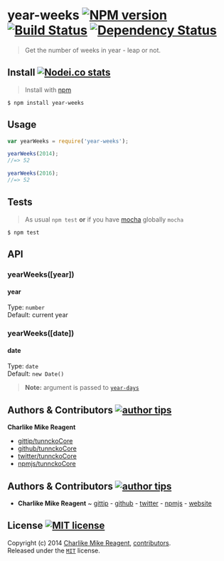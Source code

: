 # year-weeks [![NPM version][npmjs-img]][npmjs-url] [![Build Status][travis-img]][travis-url] [![Dependency Status][depstat-img]][depstat-url]

> Get the number of weeks in year - leap or not.


## Install [![Nodei.co stats][npmjs-install]][npmjs-url] 

> Install with [npm](https://npmjs.org)

```
$ npm install year-weeks
```


## Usage
```js
var yearWeeks = require('year-weeks');

yearWeeks(2014);
//=> 52

yearWeeks(2016);
//=> 52
```


## Tests
> As usual `npm test` **or** if you have [mocha][mocha-url] globally `mocha`

```
$ npm test
```


## API
### yearWeeks([year])
#### year

Type: `number`  
Default: current year

### yearWeeks([date])

#### date

Type: `date`  
Default: `new Date()`

> **Note:** argument is passed to [`year-days`](https://github.com/sindresorhus/year-days)


## Authors & Contributors [![author tips][author-gittip-img]][author-gittip]
**Charlike Mike Reagent**
+ [gittip/tunnckoCore][author-gittip]
+ [github/tunnckoCore][author-github]
+ [twitter/tunnckoCore][author-twitter]
+ [npmjs/tunnckoCore][author-npmjs]


## Authors & Contributors [![author tips][author-gittip-img]][author-gittip]
+ **Charlike Mike Reagent** ~ [gittip][author-gittip] - [github][author-github] - [twitter][author-twitter] - [npmjs][author-npmjs] - [website][author-website]


## License [![MIT license][license-img]][license-url]
Copyright (c) 2014 [Charlike Mike Reagent][author-website], [contributors](https://github.com/tunnckoCore/year-weeks/graphs/contributors).  
Released under the [`MIT`][license-url] license.


[mocha-url]: https://github.com/visionmedia/mocha

[npmjs-url]: https://npm.im/year-weeks
[npmjs-img]: http://img.shields.io/badge/npm%20module-v-brightgreen.svg
[npmjs-install]: https://nodei.co/npm/year-weeks.png?mini=true

[license-url]: https://github.com/tunnckoCore/year-weeks/blob/master/license.md
[license-img]: http://img.shields.io/badge/license-MIT-blue.svg

[travis-url]: https://travis-ci.org/tunnckoCore/year-weeks
[travis-img]: https://travis-ci.org/tunnckoCore/year-weeks.png?branch=master

[depstat-url]: https://david-dm.org/tunnckoCore/year-weeks
[depstat-img]: https://david-dm.org/tunnckoCore/year-weeks.png

[author-gittip-img]: http://img.shields.io/gittip/tunnckoCore.svg
[author-gittip]: https://www.gittip.com/tunnckoCore
[author-github]: https://github.com/tunnckoCore
[author-twitter]: https://twitter.com/tunnckoCore

[author-website]: http://www.whistle-bg.tk
[author-npmjs]: https://npmjs.org/~tunnckocore
